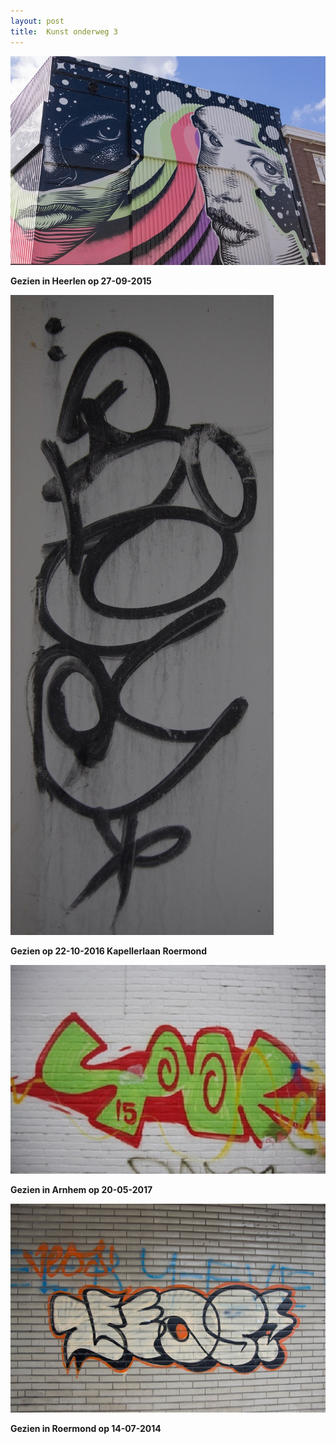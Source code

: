 ```yaml
---
layout: post
title:  Kunst onderweg 3
---
```

![](/img/IMGP5262.jpg)

**Gezien in Heerlen op 27-09-2015**

![](/img/Kapellerlaan.jpg)

**Gezien op 22-10-2016 Kapellerlaan Roermond**

![](/img/IMGP8070-3.jpg)

**Gezien in Arnhem op 20-05-2017**

![](/img/IMGP2946.jpg)

**Gezien in Roermond op 14-07-2014**
